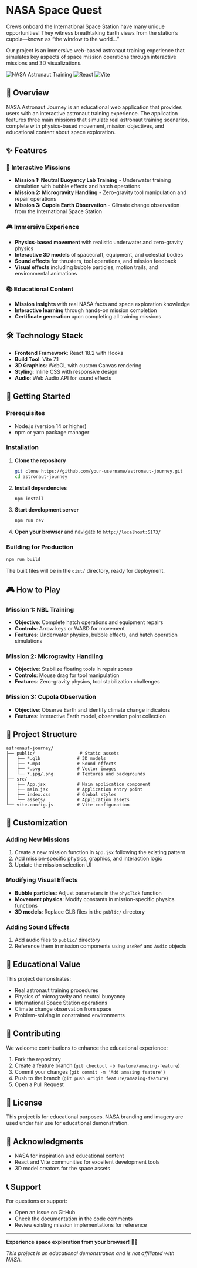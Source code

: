 # NASA Space Quest
Crews onboard the International Space Station have many unique opportunities! They witness breathtaking Earth views from the station’s cupola—known as “the window to the world...” 

Our project is an immersive web-based astronaut training experience that simulates key aspects of space mission operations through interactive missions and 3D visualizations.

![NASA Astronaut Training](https://img.shields.io/badge/NASA-Astronaut%20Training-blue?style=for-the-badge&logo=nasa)
![React](https://img.shields.io/badge/React-18.2-61DAFB?style=for-the-badge&logo=react)
![Vite](https://img.shields.io/badge/Vite-7.1-646CFF?style=for-the-badge&logo=vite)

## 🚀 Overview

NASA Astronaut Journey is an educational web application that provides users with an interactive astronaut training experience. The application features three main missions that simulate real astronaut training scenarios, complete with physics-based movement, mission objectives, and educational content about space exploration.

## ✨ Features

### 🎯 Interactive Missions
- **Mission 1: Neutral Buoyancy Lab Training** - Underwater training simulation with bubble effects and hatch operations
- **Mission 2: Microgravity Handling** - Zero-gravity tool manipulation and repair operations
- **Mission 3: Cupola Earth Observation** - Climate change observation from the International Space Station

### 🎮 Immersive Experience
- **Physics-based movement** with realistic underwater and zero-gravity physics
- **Interactive 3D models** of spacecraft, equipment, and celestial bodies
- **Sound effects** for thrusters, tool operations, and mission feedback
- **Visual effects** including bubble particles, motion trails, and environmental animations

### 📚 Educational Content
- **Mission insights** with real NASA facts and space exploration knowledge
- **Interactive learning** through hands-on mission completion
- **Certificate generation** upon completing all training missions

## 🛠️ Technology Stack

- **Frontend Framework**: React 18.2 with Hooks
- **Build Tool**: Vite 7.1
- **3D Graphics**: WebGL with custom Canvas rendering
- **Styling**: Inline CSS with responsive design
- **Audio**: Web Audio API for sound effects

## 🚀 Getting Started

### Prerequisites

- Node.js (version 14 or higher)
- npm or yarn package manager

### Installation

1. **Clone the repository**
   ```bash
   git clone https://github.com/your-username/astronaut-journey.git
   cd astronaut-journey
   ```

2. **Install dependencies**
   ```bash
   npm install
   ```

3. **Start development server**
   ```bash
   npm run dev
   ```

4. **Open your browser** and navigate to `http://localhost:5173/`

### Building for Production

```bash
npm run build
```

The built files will be in the `dist/` directory, ready for deployment.

## 🎮 How to Play

### Mission 1: NBL Training
- **Objective**: Complete hatch operations and equipment repairs
- **Controls**: Arrow keys or WASD for movement
- **Features**: Underwater physics, bubble effects, and hatch operation simulations

### Mission 2: Microgravity Handling
- **Objective**: Stabilize floating tools in repair zones
- **Controls**: Mouse drag for tool manipulation
- **Features**: Zero-gravity physics, tool stabilization challenges

### Mission 3: Cupola Observation
- **Objective**: Observe Earth and identify climate change indicators
- **Features**: Interactive Earth model, observation point collection

## 📁 Project Structure

```
astronaut-journey/
├── public/                 # Static assets
│   ├── *.glb              # 3D models
│   ├── *.mp3              # Sound effects
│   ├── *.svg              # Vector images
│   └── *.jpg/.png         # Textures and backgrounds
├── src/
│   ├── App.jsx            # Main application component
│   ├── main.jsx           # Application entry point
│   ├── index.css          # Global styles
│   └── assets/            # Application assets
└── vite.config.js         # Vite configuration
```

## 🎨 Customization

### Adding New Missions
1. Create a new mission function in `App.jsx` following the existing pattern
2. Add mission-specific physics, graphics, and interaction logic
3. Update the mission selection UI

### Modifying Visual Effects
- **Bubble particles**: Adjust parameters in the `physTick` function
- **Movement physics**: Modify constants in mission-specific physics functions
- **3D models**: Replace GLB files in the `public/` directory

### Adding Sound Effects
1. Add audio files to `public/` directory
2. Reference them in mission components using `useRef` and `Audio` objects

## 🌟 Educational Value

This project demonstrates:
- Real astronaut training procedures
- Physics of microgravity and neutral buoyancy
- International Space Station operations
- Climate change observation from space
- Problem-solving in constrained environments

## 🤝 Contributing

We welcome contributions to enhance the educational experience:

1. Fork the repository
2. Create a feature branch (`git checkout -b feature/amazing-feature`)
3. Commit your changes (`git commit -m 'Add amazing feature'`)
4. Push to the branch (`git push origin feature/amazing-feature`)
5. Open a Pull Request

## 📝 License

This project is for educational purposes. NASA branding and imagery are used under fair use for educational demonstration.

## 🙏 Acknowledgments

- NASA for inspiration and educational content
- React and Vite communities for excellent development tools
- 3D model creators for the space assets

## 📞 Support

For questions or support:
- Open an issue on GitHub
- Check the documentation in the code comments
- Review existing mission implementations for reference

---

**Experience space exploration from your browser!** 🚀✨

*This project is an educational demonstration and is not affiliated with NASA.*

